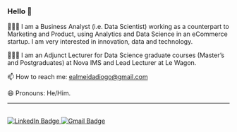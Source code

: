 ### Hello 👋

👨🏿‍💻 I am a Business Analyst (i.e. Data Scientist) working as a counterpart to Marketing and Product, using Analytics and Data Science in an eCommerce startup. I am very interested in innovation, data and technology. 


👨🏿‍🏫 I am an Adjunct Lecturer for Data Science graduate courses (Master’s and Postgraduates) at Nova IMS and Lead Lecturer at Le Wagon.

📫 How to reach me: ealmeidadiogo@gmail.com

😄 Pronouns: He/Him.


<hr></hr>

<br>

<div id="badges">
  <a href="https://www.linkedin.com/in/diogodiogo/">
    <img src="https://img.shields.io/badge/-diogodiogo-blue?style=flat-square&logo=Linkedin&logoColor=white&link=https://www.linkedin.com/in/diogodiogo/" alt="LinkedIn Badge"/>
  </a>
  <a href="mailto:ealmeidadiogo@gmail.com">
    <img src="https://img.shields.io/badge/-ealmeidadiogo@gmail.com-c14438?style=flat-square&logo=Gmail&logoColor=white&link=mailto:ealmeidadiogo@gmail.com" alt="Gmail Badge"/>
  </a>
</div>

